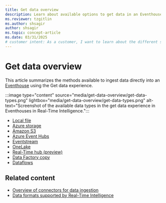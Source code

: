 ```yaml
---
title: Get data overview
description: Learn about available options to get data in an Eventhouse in Real-Time Intelligence.
ms.reviewer: tzgitlin
ms.author: shsagir
author: shsagir
ms.topic: concept-article
ms.date: 03/31/2025
# customer intent: As a customer, I want to learn about the different sources I can use to get data into an Eventhouse in Real-Time Intelligence.
---
```

# Get data overview

This article summarizes the methods available to ingest data directly into an [Eventhouse](eventhouse.md) using the Get data experience.

:::image type="content" source="media/get-data-overview/get-data-types.png" lightbox="media/get-data-overview/get-data-types.png" alt-text="Screenshot of the available data types in the get data experience in Eventhouses in Real-Time Intelligence.":::

* [Local file](get-data-local-file.md)
* [Azure storage](get-data-azure-storage.md)
* [Amazon S3](get-data-amazon-s3.md)
* [Azure Event Hubs](get-data-event-hub.md)
* [Eventstream](get-data-eventstream.md)
* [OneLake](get-data-onelake.md)
* [Real-Time hub (preview)](get-data-real-time-hub.md)
* [Data Factory copy](../data-factory/connector-kql-database-copy-activity.md)
* [Dataflows](../data-factory/connector-azure-data-explorer.md)

## Related content

* [Overview of connectors for data ingestion](data-connectors/data-connectors.md)
* [Data formats supported by Real-Time Intelligence](ingestion-supported-formats.md)

